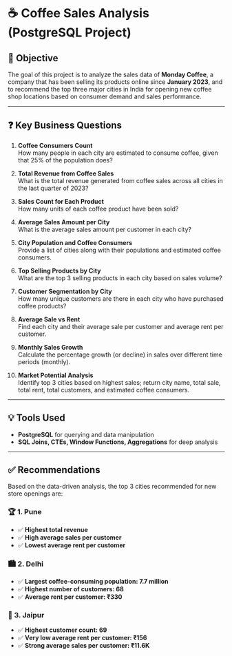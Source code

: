 # ☕ Coffee Sales Analysis (PostgreSQL Project)

## 📌 Objective

The goal of this project is to analyze the sales data of **Monday Coffee**, a company that has been selling its products online since **January 2023**, and to recommend the top three major cities in India for opening new coffee shop locations based on consumer demand and sales performance.

---

## ❓ Key Business Questions

1. **Coffee Consumers Count**  
   How many people in each city are estimated to consume coffee, given that 25% of the population does?

2. **Total Revenue from Coffee Sales**  
   What is the total revenue generated from coffee sales across all cities in the last quarter of 2023?

3. **Sales Count for Each Product**  
   How many units of each coffee product have been sold?

4. **Average Sales Amount per City**  
   What is the average sales amount per customer in each city?

5. **City Population and Coffee Consumers**  
   Provide a list of cities along with their populations and estimated coffee consumers.

6. **Top Selling Products by City**  
   What are the top 3 selling products in each city based on sales volume?

7. **Customer Segmentation by City**  
   How many unique customers are there in each city who have purchased coffee products?

8. **Average Sale vs Rent**  
   Find each city and their average sale per customer and average rent per customer.

9. **Monthly Sales Growth**  
   Calculate the percentage growth (or decline) in sales over different time periods (monthly).

10. **Market Potential Analysis**  
    Identify top 3 cities based on highest sales; return city name, total sale, total rent, total customers, and estimated coffee consumers.

---

## 💡 Tools Used

- **PostgreSQL** for querying and data manipulation
- **SQL Joins, CTEs, Window Functions, Aggregations** for deep analysis

---

## ✅ Recommendations

Based on the data-driven analysis, the top 3 cities recommended for new store openings are:

### 🏆 1. Pune
- ✅ **Highest total revenue**
- ✅ **High average sales per customer**
- ✅ **Lowest average rent per customer**

### 🏙️ 2. Delhi
- ✅ **Largest coffee-consuming population: 7.7 million**
- ✅ **Highest number of customers: 68**
- ✅ **Average rent per customer: ₹330**

### 🌸 3. Jaipur
- ✅ **Highest customer count: 69**
- ✅ **Very low average rent per customer: ₹156**
- ✅ **Strong average sales per customer: ₹11.6K**
